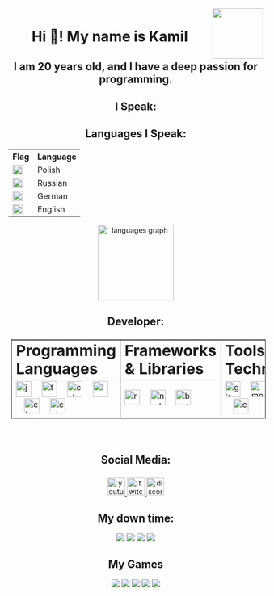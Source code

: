<img align="right" height="100" src="https://i.ibb.co/Xk5nqPfc/Pasted-20240916-184059-preview-r.png"  />

###

<h1 align="center">Hi 👋! My name is Kamil</h1>

###

<h2 align="center">I am 20 years old, and I have a deep passion for programming.</h2>
<h2 align="center">I Speak:</h2>

<h2 align="center">Languages I Speak:</h2>

<div align="center">
  <table>
    <tr>
      <th>Flag</th>
      <th>Language</th>
    </tr>
    <tr>
      <td><img src="https://upload.wikimedia.org/wikipedia/en/1/12/Flag_of_Poland.svg" height="20"/></td>
      <td>Polish</td>
    </tr>
    <tr>
      <td><img src="https://upload.wikimedia.org/wikipedia/en/f/f3/Flag_of_Russia.svg" height="20"/></td>
      <td>Russian</td>
    </tr>
    <tr>
      <td><img src="https://upload.wikimedia.org/wikipedia/en/b/ba/Flag_of_Germany.svg" height="20"/></td>
      <td>German</td>
    </tr>
    <tr>
      <td><img src="https://upload.wikimedia.org/wikipedia/en/a/a4/Flag_of_the_United_Kingdom.svg" height="20"/></td>
      <td>English</td>
    </tr>
  </table>
</div>



<div align="center">
  <img src="https://github-readme-stats.vercel.app/api/top-langs?username=AtakamiTM&locale=en&hide_title=false&layout=compact&card_width=320&langs_count=5&theme=dracula&hide_border=false" height="150" alt="languages graph"  />
</div>

<h2 align="center">Developer:</h2>

###

<div align="center">

<table border="1px solid black" style="margin: 5px">
<tr>
<td><b style="font-size:30px">Programming Languages</b></td>
<td><b style="font-size:30px">Frameworks & Libraries</b></td>
<td><b style="font-size:30px">Tools & Technologies</b></td>
</tr>
<tr>
<td>
  <img src="https://cdn.jsdelivr.net/gh/devicons/devicon/icons/javascript/javascript-original.svg" height="30" alt="javascript logo" />
  <img width="12" />
  <img src="https://cdn.jsdelivr.net/gh/devicons/devicon/icons/typescript/typescript-original.svg" height="30" alt="typescript logo" />
  <img width="12" />
  <img src="https://cdn.jsdelivr.net/gh/devicons/devicon/icons/csharp/csharp-original.svg" height="30" alt="csharp logo" />
  <img width="12" />
  <img src="https://cdn.jsdelivr.net/gh/devicons/devicon/icons/lua/lua-original.svg" height="30" alt="lua logo" />
  <img width="12" />
  <img src="https://cdn.jsdelivr.net/gh/devicons/devicon/icons/c/c-original.svg" height="30" alt="c logo" />
  <img width="12" />
  <img src="https://cdn.jsdelivr.net/gh/devicons/devicon/icons/cplusplus/cplusplus-original.svg" height="30" alt="cplusplus logo" />
</td>
<td>
  <img src="https://cdn.jsdelivr.net/gh/devicons/devicon/icons/react/react-original.svg" height="30" alt="react logo" />
  <img width="12" />
  <img src="https://cdn.jsdelivr.net/gh/devicons/devicon/icons/nodejs/nodejs-original.svg" height="30" alt="nodejs logo" />
  <img width="12" />
  <img src="https://cdn.jsdelivr.net/gh/devicons/devicon/icons/bootstrap/bootstrap-original.svg" height="30" alt="bootstrap logo" />
</td>
<td>
  <img src="https://cdn.jsdelivr.net/gh/devicons/devicon/icons/git/git-original.svg" height="30" alt="git logo" />
  <img width="12" />
  <img src="https://cdn.jsdelivr.net/gh/devicons/devicon/icons/mongodb/mongodb-original.svg" height="30" alt="mongodb logo" />
  <img width="12" />
  <img src="https://cdn.jsdelivr.net/gh/devicons/devicon/icons/figma/figma-original.svg" height="30" alt="figma logo" />
  <img width="12" />
  <img src="https://cdn.jsdelivr.net/gh/devicons/devicon/icons/blender/blender-original.svg" height="30" alt="blender logo" />
  <img width="12" />
  <img src="https://cdn.jsdelivr.net/gh/devicons/devicon/icons/canva/canva-original.svg" height="30" alt="canva logo" />
</td>
</tr>
</table>
</div>

###

<br clear="both">

<h2 align="center">Social Media:</h2>

###

<div align="center">
  <a href="https://www.youtube.com/@PanNome" target="_blank">
    <img src="https://img.shields.io/static/v1?message=Youtube&logo=youtube&label=&color=FF0000&logoColor=white&labelColor=&style=for-the-badge" height="35" alt="youtube logo"  />
  </a>
  <a href="https://www.twitch.tv/pan_nome" target="_blank">
    <img src="https://img.shields.io/static/v1?message=Twitch&logo=twitch&label=&color=9146FF&logoColor=white&labelColor=&style=for-the-badge" height="35" alt="twitch logo"  />
  </a>
  <a href="pannome" target="_blank">
    <img src="https://img.shields.io/static/v1?message=Discord&logo=discord&label=&color=7289DA&logoColor=white&labelColor=&style=for-the-badge" height="35" alt="discord logo"  />
  </a>
</div>

###

<h2 align="center">My down time:</h2>

<p align="center">
<img src="https://img.shields.io/badge/Amazon%20Prime-00A8E1?style=for-the-badge&logo=netflix&logoColor=white" />
<img src="https://img.shields.io/badge/Netflix-E50914?style=for-the-badge&logo=netflix&logoColor=white" />
<img src="https://img.shields.io/badge/Steam-000000?style=for-the-badge&logo=steam&logoColor=white" />
<img src="https://img.shields.io/badge/Spotify-1ED760?&style=for-the-badge&logo=spotify&logoColor=white" />

<h2 align="center">My Games</h2>
<p align="center">
<img src="https://img.shields.io/badge/Valorant-FF4655?style=for-the-badge&logo=valorant&logoColor=white" />
<img src="https://img.shields.io/badge/Counter%20Strike%202-000000?style=for-the-badge&logo=counter-strike&logoColor=white" />
<img src="https://img.shields.io/badge/Minecraft-62B47A?style=for-the-badge&logo=minecraft&logoColor=white" />
<img src="https://img.shields.io/badge/Terraria-4E7B38?style=for-the-badge&logo=terraria&logoColor=white" />
<img src="https://img.shields.io/badge/The%20Witcher%203-A70B06?style=for-the-badge&logo=thewitcher&logoColor=white" />
